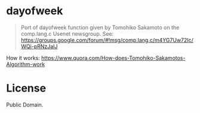 dayofweek
=========

> Port of dayofweek function given by Tomohiko Sakamoto on the comp.lang.c Usenet newsgroup.
> See: https://groups.google.com/forum/#!msg/comp.lang.c/m4YG7Uw72Ic/WQj-pRNzJaIJ


How it works: https://www.quora.com/How-does-Tomohiko-Sakamotos-Algorithm-work



License
=======

Public Domain.
